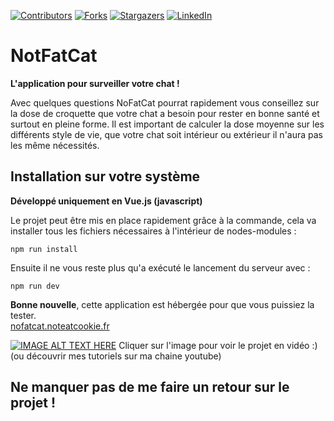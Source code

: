 [![Contributors][contributors-shield]][contributors-url]
[![Forks][forks-shield]][forks-url]
[![Stargazers][stars-shield]][stars-url]
[![LinkedIn][linkedin-shield]][linkedin-url]

# NotFatCat

**L'application pour surveiller votre chat !** <br>

Avec quelques questions NoFatCat pourrat rapidement vous conseillez sur la dose de croquette que votre chat a besoin pour
rester en bonne santé et surtout en pleine forme.
Il est important de calculer la dose moyenne sur les différents style de vie, que votre chat soit intérieur ou extérieur il n'aura
pas les même nécessités.

## Installation sur votre système
**Développé uniquement en Vue.js (javascript)** <br>

Le projet peut être mis en place rapidement grâce à la commande, cela va installer tous les fichiers nécessaires à l'intérieur de nodes-modules :
```
npm run install
```
Ensuite il ne vous reste plus qu'a exécuté le lancement du serveur avec :
```
npm run dev
```

**Bonne nouvelle**, cette application est hébergée pour que vous puissiez la tester.<br>
[nofatcat.noteatcookie.fr](nofatcat.noteatcookie.fr)

[![IMAGE ALT TEXT HERE](https://img.youtube.com/vi/LAR4FebhZVo/0.jpg)](https://www.youtube.com/watch?v=LAR4FebhZVo)
Cliquer sur l'image pour voir le projet en vidéo :) (ou découvrir mes tutoriels sur ma chaine youtube)

## Ne manquer pas de me faire un retour sur le projet !



<!-- MARKDOWN LINKS & IMAGES -->
<!-- https://www.markdownguide.org/basic-syntax/#reference-style-links -->
[contributors-shield]: https://img.shields.io/github/contributors/deeluxe74/NoFatCat.svg?style=for-the-badge
[contributors-url]: https://github.com/deeluxe74/NoFatCat/graphs/contributors
[forks-shield]: https://img.shields.io/github/forks/deeluxe74/NoFatCat.svg?style=for-the-badge
[forks-url]: https://github.com/deeluxe74/NoFatCat/network/members
[stars-shield]: https://img.shields.io/github/stars/deeluxe74/NoFatCat.svg?style=for-the-badge
[stars-url]: https://github.com/deeluxe74/NoFatCat/stargazers

[linkedin-shield]: https://img.shields.io/badge/-LinkedIn-black.svg?style=for-the-badge&logo=linkedin&colorB=555
[linkedin-url]: https://www.linkedin.com/in/rollet-raphael/
[product-screenshot]: images/screenshot.png

